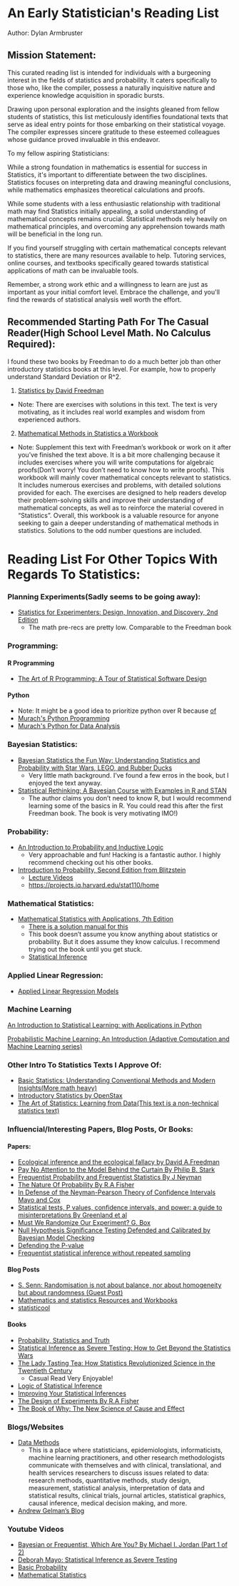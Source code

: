 An Early Statistician's Reading List
================
Author: Dylan Armbruster

## Mission Statement:
This curated reading list is intended for individuals with a burgeoning interest in the fields of statistics and probability.  It caters specifically to those who, like the compiler, possess a naturally inquisitive nature and experience knowledge acquisition in sporadic bursts.

Drawing upon personal exploration and the insights gleaned from fellow students of statistics, this list meticulously identifies foundational texts that serve as ideal entry points for those embarking on their statistical voyage.  The compiler expresses sincere gratitude to these esteemed colleagues whose guidance proved invaluable in this endeavor.

To my fellow aspiring Statisticians:

While a strong foundation in mathematics is essential for success in Statistics, it's important to differentiate between the two disciplines. Statistics focuses on interpreting data and drawing meaningful conclusions, while mathematics emphasizes theoretical calculations and proofs.

While some students with a less enthusiastic relationship with traditional math may find Statistics initially appealing, a solid understanding of mathematical concepts remains crucial. Statistical methods rely heavily on mathematical principles, and overcoming any apprehension towards math will be beneficial in the long run.

If you find yourself struggling with certain mathematical concepts relevant to statistics, there are many resources available to help. Tutoring services, online courses, and textbooks specifically geared towards statistical applications of math can be invaluable tools.

Remember, a strong work ethic and a willingness to learn are just as important as your initial comfort level. Embrace the challenge, and you'll find the rewards of statistical analysis well worth the effort.

## Recommended Starting Path For The Casual Reader(High School Level Math. No Calculus Required):
I found these two books by Freedman to do a much better job than other introductory statistics books at this level. For example, how to properly understand Standard Deviation or R^2. 
1.  [Statistics by David
    Freedman](https://www.amazon.com/Statistics-4th-David-Freedman/dp/0393929728/ref=sr_1_1?crid=5NI68XVXP3ZK&keywords=statistics+david+freedman&qid=1650668759&sprefix=statistics+dav%2Caps%2C133&sr=8-1)

- Note: There are exercises with solutions in this text. The text is
  very motivating, as it includes real world examples and wisdom from
  experienced authors.

2.  [Mathematical Methods in Statistics a
    Workbook](https://www.amazon.com/Mathematical-Methods-Statistics-Workbook-Freedman/dp/0393952231/ref=sr_1_1?crid=28N5YKRU6IFYE&keywords=statistics+a+workbook+david+freedman&qid=1652509001&sprefix=statstics+a+workbook+david+freedman%2Caps%2C104&sr=8-1)

- Note: Supplement this text with Freedman’s workbook or work on it
  after you’ve finished the text above. It is a bit more challenging
  because it includes exercises where you will write computations for
  algebraic proofs(Don’t worry! You don’t need to know how to write
  proofs). This workbook will mainly cover mathematical concepts
  relevant to statistics. It includes numerous exercises and problems,
  with detailed solutions provided for each. The exercises are designed
  to help readers develop their problem-solving skills and improve their
  understanding of mathematical concepts, as well as to reinforce the
  material covered in “Statistics”. Overall, this workbook is a valuable
  resource for anyone seeking to gain a deeper understanding of
  mathematical methods in statistics. Solutions to the odd number
  questions are included.

# Reading List For Other Topics With Regards To Statistics:

### Planning Experiments(Sadly seems to be going away):

- [Statistics for Experimenters: Design, Innovation, and Discovery, 2nd
  Edition](https://www.amazon.com/Statistics-Experimenters-Design-Innovation-Discovery/dp/0471718130/ref=sr_1_7?crid=3YHELNIIR4ZZ&keywords=george+box&qid=1650666248&s=books&sprefix=george+box%2Cstripbooks%2C129&sr=1-7)
  - The math pre-recs are pretty low. Comparable to the Freedman book

### Programming:
#### R Programming

- [The Art of R Programming: A Tour of Statistical Software
  Design](https://www.amazon.com/Art-Programming-Statistical-Software-Design/dp/1593273843/ref=sr_1_8?keywords=r+programming&qid=1678071699&sprefix=R+Pr%2Caps%2C158&sr=8-8)

#### Python
- Note: It might be a good idea to prioritize python over R because [of](https://www.infoworld.com/article/3668252/rstudio-changes-name-to-posit-expands-focus-to-include-python-and-vs-code.html)
- [Murach's Python Programming](https://www.amazon.com/Murachs-Python-Programming-Michael-Urban/dp/1890774979)
- [Murach's Python for Data Analysis]([https://www.amazon.com/Murachs-Python-Programming-Michael-Urban/dp/1890774979](https://www.amazon.com/Murachs-Python-Analysis-Scott-McCoy/dp/1943872767/ref=pd_lpo_sccl_2/147-6290256-4438431?pd_rd_w=TRNaY&content-id=amzn1.sym.1ad2066f-97d2-4731-9356-36b3edf1ae04&pf_rd_p=1ad2066f-97d2-4731-9356-36b3edf1ae04&pf_rd_r=DDTYWNAZ0TH70A7BTV01&pd_rd_wg=VEFN5&pd_rd_r=308b20b5-52a4-4444-ac47-79062d8c3fb6&pd_rd_i=1943872767&psc=1))

### Bayesian Statistics:

- [Bayesian Statistics the Fun Way: Understanding Statistics and
  Probability with Star Wars, LEGO, and Rubber
  Ducks](https://www.amazon.com/Bayesian-Statistics-Fun-Will-Kurt/dp/1593279566/ref=sr_1_1?crid=35PDB8VSHAJLB&keywords=Bayes+the+fun+way&qid=1650668302&s=books&sprefix=bayes+the+fun+way%2Cstripbooks%2C141&sr=1-1)
  - Very little math background. I’ve found a few erros in the book, but
    I enjoyed the text anyway.
- [Statistical Rethinking: A Bayesian Course with Examples in R and
  STAN](https://www.amazon.com/Statistical-Rethinking-Bayesian-Examples-Chapman/dp/036713991X/ref=sr_1_1?crid=1CJK517HZVSXW&keywords=statistical+rethinking&qid=1652661627&sprefix=statistical+rethinkin%2Caps%2C140&sr=8-1)
  - The author claims you don’t need to know R, but I would recommend
    learning some of the basics in R. You could read this after the
    first Freedman book. The book is very motivating IMO!)

### Probability:

- [An Introduction to Probability and Inductive
  Logic](https://www.amazon.com/Introduction-Probability-Inductive-Logic/dp/0521775019/ref=sr_1_1?crid=2FTWQME26MYFL&keywords=introduction+to+probability+ian+hacking&qid=1650669212&sprefix=introduction+to+probabilty+ian+hacking%2Caps%2C114&sr=8-1)
  - Very approachable and fun! Hacking is a fantastic author. I highly
    recommend checking out his other books.
- [Introduction to Probability, Second Edition from
  Blitzstein](https://www.amazon.com/Introduction-Probability-Chapman-Statistical-Science-dp-1138369918/dp/1138369918/ref=dp_ob_title_bk)
  - [Lecture
    Videos](https://www.youtube.com/playlist?list=PL2SOU6wwxB0uwwH80KTQ6ht66KWxbzTIo)
  - <https://projects.iq.harvard.edu/stat110/home>

### Mathematical Statistics:
- [Mathematical Statistics with Applications, 7th
  Edition](https://www.amazon.com/Mathematical-Statistics-Applications-Dennis-Wackerly/dp/0495110817/ref=sr_1_7?crid=SN6G9FPMBBMP&keywords=mathematical+statistics+wacklery&qid=1678070894&sprefix=mathematical+statsistics+wacklery%2Caps%2C152&sr=8-7)
  - [There is a solution manual for
    this](https://www.amazon.com/Student-Solution-Mathematical-Statistics-Application/dp/0495385069/ref=sr_1_5?crid=3LNOGWWOZXX6S&keywords=mathematical+statistics+wacklery+solutions&qid=1678072249&sprefix=mathematical+statistics+wacklery+solution%2Caps%2C154&sr=8-5)
  - This book doesn’t assume you know anything about statistics or
    probability. But it does assume they know calculus. I recommend
    trying out the book until you get stuck.
  - [Statistical Inference](https://www.amazon.com/Statistical-Inference-George-Casella/dp/8131503941/ref=sr_1_1?crid=ZY2IF8H1EWLL&keywords=statistical+inference+casella+and+berger&qid=1706199746&sprefix=Statistical+Inference%2Caps%2C143&sr=8-1)

### Applied Linear Regression:

- [Applied Linear Regression
  Models](https://www.amazon.com/Applied-Linear-Regression-Models-Michael/dp/0072386916/ref=sr_1_2?crid=JDFSBZ159MH2&keywords=Applied+Linear+Regression&qid=1678685083&sprefix=applied+linear+regression%2Caps%2C154&sr=8-2)

### Machine Learning
[An Introduction to Statistical Learning: with Applications in Python](https://www.amazon.com/Introduction-Statistical-Learning-Applications-Statistics/dp/3031387465/ref=sr_1_1?crid=P7KRDHCY140G&keywords=Statistical+Learning&qid=1706199996&sprefix=statistical+learni%2Caps%2C145&sr=8-1&ufe=app_do%3Aamzn1.fos.006c50ae-5d4c-4777-9bc0-4513d670b6bc)

[Probabilistic Machine Learning: An Introduction (Adaptive Computation and Machine Learning series)](https://www.amazon.com/Probabilistic-Machine-Learning-Introduction-Computation/dp/0262046822/ref=sr_1_4?crid=23C4EHU2K2HWF&keywords=probabilistic+machine+learning&qid=1706200030&sprefix=Proobabalistic+%2Caps%2C152&sr=8-4&ufe=app_do%3Aamzn1.fos.f5122f16-c3e8-4386-bf32-63e904010ad0)

### Other Intro To Statistics Texts I Approve Of:

- [Basic Statistics: Understanding Conventional Methods and Modern
  Insights(More math
  heavy)](https://www.amazon.com/Basic-Statistics-Understanding-Conventional-Insights/dp/0195315103/ref=sr_1_1?crid=24D9MLWAPJ89X&keywords=basic+statistics+rand+wilcox&qid=1650829258&sprefix=basic+statistics+rand+wilcox%2Caps%2C146&sr=8-1)
- [Introductory Statistics by
  OpenStax](https://openstax.org/details/books/introductory-statistics)
- [The Art of Statistics: Learning from Data(This text is a
  non-technical statistics
  text)](https://www.amazon.com/gp/product/0241258766/ref=ox_sc_saved_image_5?smid=A3TJVJMBQL014A&psc=1)

### Influencial/Interesting Papers, Blog Posts, Or Books:

#### Papers:

- [Ecological inference and the ecological fallacy by David
  A.Freedman](https://statistics.berkeley.edu/tech-reports/549)
- [Pay No Attention to the Model Behind the Curtain By Philip B.
  Stark](https://link.springer.com/article/10.1007/s00024-022-03137-2)
- [Frequentist Probability and Frequentist Statistics By J
  Neyman](https://www.jstor.org/stable/20115217)
- [The Nature Of Probability By R.A
  Fisher](https://www.jstor.org/stable/23737535)
- [In Defense of the Neyman-Pearson Theory of Confidence Intervals Mayo
  and Cox](https://www.jstor.org/stable/187185)
- [Statistical tests, P values, confidence intervals, and power: a guide
  to misinterpretations By Greenland et
  al](https://www.ncbi.nlm.nih.gov/pmc/articles/PMC4877414/)
- [Must We Randomize Our Experiment? G.
  Box](https://williamghunter.net/george-box-articles/must-we-randomize-our-experiment)
- [Null Hypothesis Significance Testing Defended and Calibrated by Bayesian Model Checking](https://doi.org/10.1080/00031305.2019.1699443)
- [Defending the P-value](https://doi.org/10.48550/arXiv.2009.02099)
- [Frequentist statistical inference without repeated sampling](https://doi.org/10.1007/s11229-022-03560-x)
#### Blog Posts

- [S. Senn: Randomisation is not about balance, nor about homogeneity
  but about randomness (Guest
  Post)](https://errorstatistics.com/2020/04/20/s-senn-randomisation-is-not-about-balance-nor-about-homogeneity-but-about-randomness-guest-post/)
- [Mathematics and statistics Resources and
  Workbooks](https://www.sydney.edu.au/students/mathematics-statistics.html)
- [statisticool](https://www.statisticool.com/mathstat/objectionstofrequentism.html)

#### Books

- [Probability, Statistics and
  Truth](https://www.amazon.com/Probability-Statistics-Truth-Dover-Mathematics/dp/0486242145/ref=sr_1_1?crid=1UE70G3H9FL9P&keywords=probability+and+truth&qid=1678685371&sprefix=probablity+and+truth%2Caps%2C147&sr=8-1)
- [Statistical Inference as Severe Testing: How to Get Beyond the
  Statistics
  Wars](https://www.amazon.com/Statistical-Inference-Severe-Testing-Statistics/dp/1107664640/ref=sr_1_1?crid=3PSVCYG5DFCV5&keywords=Deborah+Mayo&qid=1678685310&sprefix=deborah+may%2Caps%2C150&sr=8-1)
- [The Lady Tasting Tea: How Statistics Revolutionized Science in the
  Twentieth
  Century](https://www.amazon.com/Lady-Tasting-Tea-Statistics-Revolutionized/dp/0805071342/ref=sr_1_1?crid=33RAJU3ERXO5&keywords=The+Lady+Tasting+Tea&qid=1678685143&sprefix=the+lady+tasting+tea%2Caps%2C145&sr=8-1)
  - Casual Read Very Enjoyable!
- [Logic of Statistical
  Inference](https://www.amazon.com/Statistical-Inference-Cambridge-Philosophy-Classics/dp/1316508145/ref=sr_1_8?crid=3NDECWX83USIR&keywords=Ian+Hacking&qid=1678684998&sprefix=ian+hackin%2Caps%2C152&sr=8-8)
- [Improving Your Statistical
  Inferences](https://lakens.github.io/statistical_inferences/#introduction)
- [The Design of Experiments By R.A
  Fisher](https://www.amazon.com/Design-Experiments-Ronald-Fisher/dp/0028446909)
- [The Book of Why: The New Science of Cause and
  Effect](https://www.amazon.com/Book-Why-Science-Cause-Effect/dp/046509760X/ref=tmm_hrd_swatch_0?_encoding=UTF8&qid=1696046437&sr=1-1)

### Blogs/Websites

- [Data Methods](https://discourse.datamethods.org/)
  - This is a place where statisticians, epidemiologists,
    informaticists, machine learning practitioners, and other research
    methodologists communicate with themselves and with clinical,
    translational, and health services researchers to discuss issues
    related to data: research methods, quantitative methods, study
    design, measurement, statistical analysis, interpretation of data
    and statistical results, clinical trials, journal articles,
    statistical graphics, causal inference, medical decision making, and
    more.
- [Andrew Gelman’s Blog](https://statmodeling.stat.columbia.edu/)

### Youtube Videos

- [Bayesian or Frequentist, Which Are You? By Michael I. Jordan (Part 1
  of 2)](https://www.youtube.com/watch?v=HUAE26lNDuE&t=973s)
- [Deborah Mayo: Statistical Inference as Severe
  Testing](https://www.youtube.com/watch?v=k0h_1qV2DXw)
- [Basic
  Probability](https://youtube.com/playlist?list=PLLyj1Zd4UWrNBa_2hBgdyGFCJdMAqDrZB)
- [Mathematical
  Statistics](https://youtube.com/playlist?list=PLLyj1Zd4UWrOk5-wIki_oOxHJnNj0_437)
